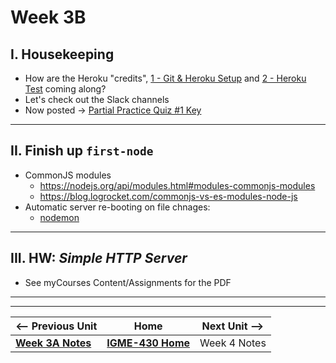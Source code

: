 # Week 3B

## I. Housekeeping
- How are the Heroku "credits", [1 - Git & Heroku Setup](../exercises/1-git-and-heroku-setup.md) and [2 - Heroku Test](../exercises/2-heroku-test.md) coming along?
- Let's check out the Slack channels
- Now posted -> [Partial Practice Quiz #1 Key](../assessment)

---

## II. Finish up `first-node`
- CommonJS modules
  - https://nodejs.org/api/modules.html#modules-commonjs-modules
  - https://blog.logrocket.com/commonjs-vs-es-modules-node-js
- Automatic server re-booting on file chnages:
  - [nodemon](https://www.npmjs.com/package/nodemon)

---

## III. HW: *Simple HTTP Server*
- See myCourses Content/Assignments for the PDF

---
---

| <-- Previous Unit | Home | Next Unit -->
| --- | --- | --- 
|   [**Week 3A Notes**](03A.md)  |  [**IGME-430 Home**](../) | Week 4 Notes
